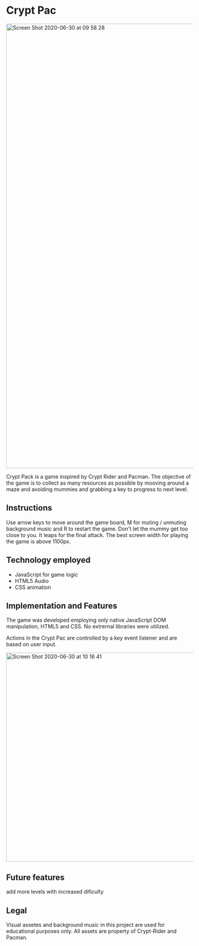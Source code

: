 # Crypt Pac

<img width="1193" alt="Screen Shot 2020-06-30 at 09 58 28" src="https://user-images.githubusercontent.com/59717705/86135126-66394700-bab8-11ea-8ae6-33a3f5181d64.png">

Crypt Pack is a game inspired by Crypt Rider and Pacman. The objective of the game is to collect as many resources as possible by mooving around a maze and avoiding mummies and grabbing a key to progress to next level.

## Instructions
Use arrow keys to move around the game board, M for muting / unmuting background music and R to restart the game. Don't let the mummy get too close to you. It leaps for the final attack. The best screen width for playing the game is above 1100px. 

## Technology employed 
  - JavaScript for game logic
  - HTML5 Audio
  - CSS animation
  
## Implementation and Features 
The game was developed employing only native JavaScript DOM manipulation, HTML5 and CSS. No extrernal libraries were utilized.

Actions in the Crypt Pac are controlled by a key event listener and are based on user input.

<img width="561" alt="Screen Shot 2020-06-30 at 10 16 41" src="https://user-images.githubusercontent.com/59717705/86137351-3475af80-babb-11ea-82d4-2923b2fc6087.png">
    
## Future features
add more levels with increased dificulty
  
## Legal
Visual assetes and background music in this project are used for educational purposes only. All assets are property of Crypt-Rider and Pacman.
